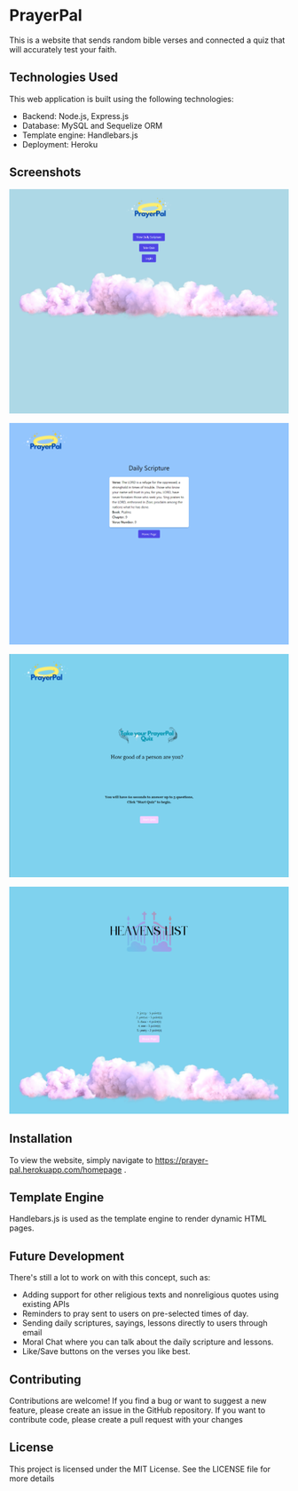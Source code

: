 # PrayerPal
This is a website that sends random bible verses and connected a quiz that will accurately test your faith.

## Technologies Used
This web application is built using the following technologies:
- Backend: Node.js, Express.js
- Database: MySQL and Sequelize ORM
- Template engine: Handlebars.js
- Deployment: Heroku

## Screenshots

![screenshot1](/images/screenshots/Screenshot2023-05-27100429.png)

![screenshot2](/images/screenshots/Screenshot2023-05-27100255.png)

![screenshot3](/images/screenshots/Screenshot2023-05-27100202.png)

![screenshot4](/images/screenshots/Screenshot2023-05-27100442.png)

## Installation
To view the website, simply navigate to https://prayer-pal.herokuapp.com/homepage .

## Template Engine
Handlebars.js is used as the template engine to render dynamic HTML pages.

## Future Development
There's still a lot to work on with this concept, such as:

- Adding support for other religious texts and nonreligious quotes using existing APIs
- Reminders to pray sent to users on pre-selected times of day.
- Sending daily scriptures, sayings, lessons directly to users through email
- Moral Chat where you can talk about the daily scripture and lessons. 
- Like/Save buttons on the verses you like best.

## Contributing
Contributions are welcome! If you find a bug or want to suggest a new feature, please create an issue in the GitHub repository. If you want to contribute code, please create a pull request with your changes

## License
This project is licensed under the MIT License. See the LICENSE file for more details
